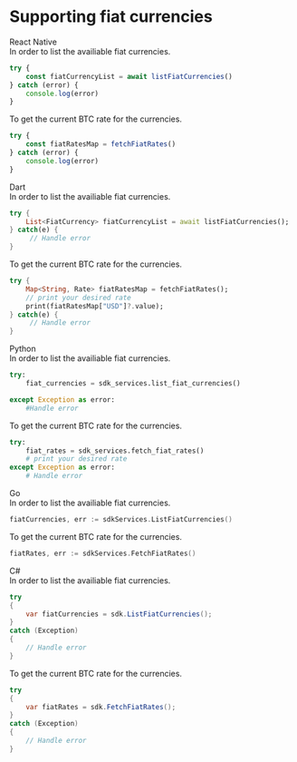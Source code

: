 # Supporting fiat currencies

<custom-tabs category="lang">
<div slot="title">React Native</div>
<section>
In order to list the availiable fiat currencies.

```typescript
try {
    const fiatCurrencyList = await listFiatCurrencies()
} catch (error) {
    console.log(error)
}
```

To get the current BTC rate for the currencies.

```typescript
try {
    const fiatRatesMap = fetchFiatRates()
} catch (error) {
    console.log(error)
}
```
</section>
<div slot="title">Dart</div>
<section>
In order to list the availiable fiat currencies.

```dart
try {
    List<FiatCurrency> fiatCurrencyList = await listFiatCurrencies();
} catch(e) {
     // Handle error
}
```

To get the current BTC rate for the currencies.

```dart
try {
    Map<String, Rate> fiatRatesMap = fetchFiatRates();
    // print your desired rate 
    print(fiatRatesMap["USD"]?.value);
} catch(e) {
     // Handle error
}
```
</section>
<div slot="title">Python</div>
<section>
In order to list the availiable fiat currencies.

```python
try: 
    fiat_currencies = sdk_services.list_fiat_currencies()

except Exception as error:
    #Handle error
```

To get the current BTC rate for the currencies.

```python
try:
    fiat_rates = sdk_services.fetch_fiat_rates()
    # print your desired rate 
except Exception as error:
    # Handle error
```
</section>
<div slot="title">Go</div>
<section>
In order to list the availiable fiat currencies.

```go
fiatCurrencies, err := sdkServices.ListFiatCurrencies()
```

To get the current BTC rate for the currencies.

```go
fiatRates, err := sdkServices.FetchFiatRates()
```
</section>
<div slot="title">C#</div>
<section>
In order to list the availiable fiat currencies.

```cs
try 
{
    var fiatCurrencies = sdk.ListFiatCurrencies();
} 
catch (Exception) 
{
    // Handle error
}
```

To get the current BTC rate for the currencies.

```cs
try 
{
    var fiatRates = sdk.FetchFiatRates();
} 
catch (Exception) 
{
    // Handle error
}
```
</section>
</custom-tabs>
